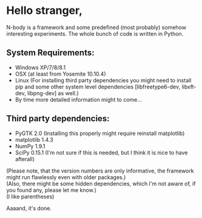 # Hello stranger,

N-body is a framework and some predefined (most probably) somehow interesting experiments. The whole bunch of code is written in Python.

## System Requirements:
   * Windows XP/7/8/8.1
   * OSX (at least from Yosemite 10.10.4)
   * Linux (For installing third party dependencies you might need to install pip and some other system level dependencies [libfreetype6-dev, libxft-dev, libpng-dev] as well.)
   * By time more detailed information might to come...

## Third party dependencies:
   * PyGTK 2.0 (Installing this properly might require reinstall matplotlib)
   * matplotlib 1.4.3
   * NumPy 1.9.1
   * SciPy 0.15.1 (I'm not sure if this is needed, but I think it is nice to have afterall)

(Please note, that the version numbers are only informative, the framework might run flawlessly even with older packages.)  
(Also, there might be some hidden dependencies, which I'm not aware of, if you found any, please let me know.)  
(I like parentheses)  

Aaaand, it's done.

